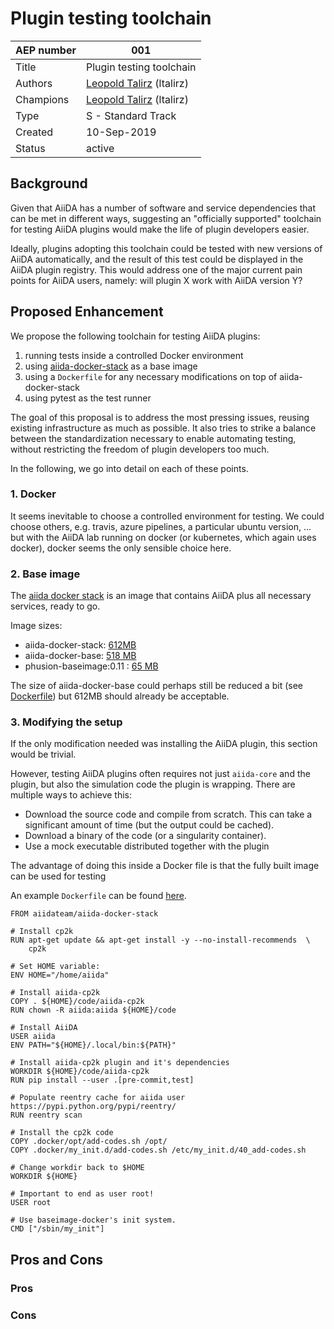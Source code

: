 # Plugin testing toolchain

| AEP number | 001                                                          |
|------------|--------------------------------------------------------------|
| Title      | Plugin testing toolchain                |
| Authors    | [Leopold Talirz](mailto:leopold.talirz@epfl.ch) (ltalirz)|
| Champions  | [Leopold Talirz](mailto:leopold.talirz@epfl.ch) (ltalirz)|
| Type       | S - Standard Track                                           |
| Created    | 10-Sep-2019                                                  |
| Status     | active                                                       |

## Background 
Given that AiiDA has a number of software and service dependencies that can be met in different ways, suggesting an "officially supported" toolchain for testing AiiDA plugins would make the life of plugin developers easier.

Ideally, plugins adopting this toolchain could be tested with new versions of AiiDA automatically, and the result of this test could be displayed in the AiiDA plugin registry.
This would address one of the major current pain points for AiiDA users, namely: will plugin X work with AiiDA version Y?

## Proposed Enhancement 

We propose the following toolchain for testing AiiDA plugins:

 1. running tests inside a controlled Docker environment
 1. using [aiida-docker-stack](https://github.com/aiidateam/aiida-docker-stack) as a base image
 1. using a `Dockerfile` for any necessary modifications on top of aiida-docker-stack
 1. using pytest as the test runner

The goal of this proposal is to address the most pressing issues, reusing existing infrastructure as much as possible.
It also tries to strike a balance between the standardization necessary to enable automating testing,
without restricting the freedom of plugin developers too much.

In the following, we go into detail on each of these points.

### 1. Docker

It seems inevitable to choose a controlled environment for testing.
We could choose others, e.g. travis, azure pipelines, a particular ubuntu version, ... but with the AiiDA lab running on docker (or kubernetes, which again uses docker), docker seems the only sensible choice here.

### 2. Base image

The [aiida docker stack](https://github.com/aiidateam/aiida-docker-stack) is an image that contains AiiDA plus all necessary services, ready to go.

Image sizes:
 * aiida-docker-stack: [612MB](https://hub.docker.com/r/aiidateam/aiida-docker-stack/tags)
 * aiida-docker-base: [518 MB](https://hub.docker.com/r/aiidateam/aiida-docker-base/tags)
 * phusion-baseimage:0.11 : [65 MB](https://hub.docker.com/r/phusion/baseimage/tags)

The size of aiida-docker-base could perhaps still be reduced a bit (see [Dockerfile](https://hub.docker.com/r/aiidateam/aiida-docker-base/dockerfile)) but 612MB should already be acceptable.

### 3. Modifying the setup

If the only modification needed was installing the AiiDA plugin, this section would be trivial.

However, testing AiiDA plugins often requires not just `aiida-core` and the plugin, but also the simulation code the plugin is wrapping.
There are multiple ways to achieve this:

 * Download the source code and compile from scratch. This can take a significant amount of time (but the output could be cached).
 * Download a binary of the code (or a singularity container).
 * Use a mock executable distributed together with the plugin

The advantage of doing this inside a Docker file is that the fully built image can be used for testing


An example `Dockerfile`  can be found [here](https://github.com/aiidateam/aiida-cp2k/blob/develop/Dockerfile).
```docker
FROM aiidateam/aiida-docker-stack

# Install cp2k
RUN apt-get update && apt-get install -y --no-install-recommends  \
    cp2k

# Set HOME variable:
ENV HOME="/home/aiida"

# Install aiida-cp2k
COPY . ${HOME}/code/aiida-cp2k
RUN chown -R aiida:aiida ${HOME}/code

# Install AiiDA
USER aiida
ENV PATH="${HOME}/.local/bin:${PATH}"

# Install aiida-cp2k plugin and it's dependencies
WORKDIR ${HOME}/code/aiida-cp2k
RUN pip install --user .[pre-commit,test]

# Populate reentry cache for aiida user https://pypi.python.org/pypi/reentry/
RUN reentry scan

# Install the cp2k code
COPY .docker/opt/add-codes.sh /opt/
COPY .docker/my_init.d/add-codes.sh /etc/my_init.d/40_add-codes.sh

# Change workdir back to $HOME
WORKDIR ${HOME}

# Important to end as user root!
USER root

# Use baseimage-docker's init system.
CMD ["/sbin/my_init"]
```

## Pros and Cons 

### Pros

### Cons
